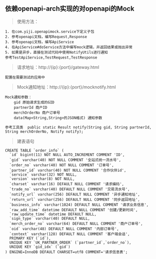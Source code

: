 ## 依赖openapi-arch实现的对openapi的Mock

> 使用方法：

    1. 在com.yiji.openapimock.service下定义子包
    2. 参考openapi文档，编写Request,Response
    3. 参考openapi文档，编写ApiService
    4. 在ApiService#doService方法中编写mock逻辑，并返回结果或抛出异常
    5. 如果是异步，直接在测试代码中使用NotifyUtils进行通知
    参考TestApiService,TestRequest,TestResponse

> 请求地址：http://{ip}:{port}/gateway.html

    配置在需要测试的应用中

> Mock通知地址：http://{ip}:{port}/mocknotify.html

    Mock通知参数：
        gid 原始请求生成的GID
        partnerId 商户ID
        merchOrderNo 商户订单号
        data(Map<String,String>的JSON格式) 通知参数

    参考工具类  public static Result notify(String gid, String partnerId, String merchOrderNo, Notify notify);

> 建表语句

    CREATE TABLE `order_info` (
      `id` bigint(11) NOT NULL AUTO_INCREMENT COMMENT 'ID',
      `gid` varchar(40) NOT NULL COMMENT '全站式统一流水号',
      `order_no` varchar(40) NOT NULL COMMENT '订单号',
      `partner_id` varchar(40) NOT NULL COMMENT '合作伙伴id',
      `service` varchar(32) NOT NULL,
      `version` varchar(8) NOT NULL,
      `charset` varchar(16) DEFAULT NULL COMMENT '请求编码',
      `trade_no` varchar(40) DEFAULT NULL COMMENT '交易流水号',
      `notify_url` varchar(256) DEFAULT NULL COMMENT '异步通知地址',
      `return_url` varchar(256) DEFAULT NULL COMMENT '同步返回地址',
      `business_info` varchar(1024) DEFAULT NULL COMMENT '请求业务信息',
      `raw_add_time` datetime DEFAULT NULL COMMENT '创建/更新时间',
      `raw_update_time` datetime DEFAULT NULL,
      `sign_type` varchar(40) DEFAULT NULL,
      `merch_order_no` varchar(64) DEFAULT NULL COMMENT '商户订单号',
      `oid` varchar(48) DEFAULT NULL COMMENT '内部订单号',
      `context` varchar(128) DEFAULT NULL COMMENT '客户端会话',
      PRIMARY KEY (`id`),
      UNIQUE KEY `UK_PARTNER_ORDER` (`partner_id`,`order_no`),
      UNIQUE KEY `gid_idx` (`gid`)
    ) ENGINE=InnoDB DEFAULT CHARSET=utf8 COMMENT='请求信息表';


